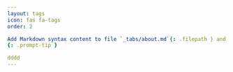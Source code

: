 ```yaml
---
layout: tags
icon: fas fa-tags
order: 2 

Add Markdown syntax content to file `_tabs/about.md`{: .filepath } and it will show up on this page.
{: .prompt-tip }

dddd
---
```

